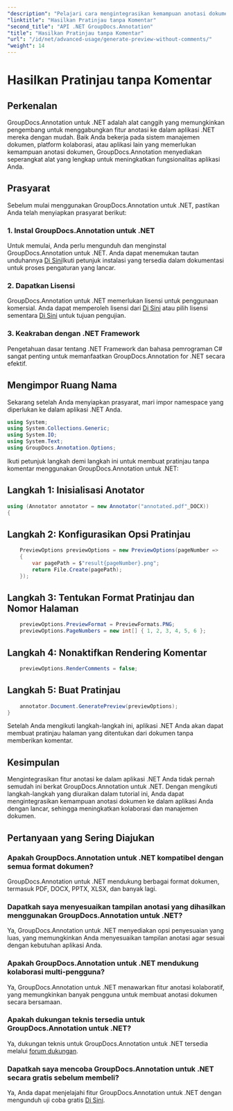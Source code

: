 ```yaml
---
"description": "Pelajari cara mengintegrasikan kemampuan anotasi dokumen secara mulus ke dalam aplikasi .NET Anda menggunakan GroupDocs.Annotation untuk .NET."
"linktitle": "Hasilkan Pratinjau tanpa Komentar"
"second_title": "API .NET GroupDocs.Annotation"
"title": "Hasilkan Pratinjau tanpa Komentar"
"url": "/id/net/advanced-usage/generate-preview-without-comments/"
"weight": 14
---
```


# Hasilkan Pratinjau tanpa Komentar

## Perkenalan
GroupDocs.Annotation untuk .NET adalah alat canggih yang memungkinkan pengembang untuk menggabungkan fitur anotasi ke dalam aplikasi .NET mereka dengan mudah. Baik Anda bekerja pada sistem manajemen dokumen, platform kolaborasi, atau aplikasi lain yang memerlukan kemampuan anotasi dokumen, GroupDocs.Annotation menyediakan seperangkat alat yang lengkap untuk meningkatkan fungsionalitas aplikasi Anda.
## Prasyarat
Sebelum mulai menggunakan GroupDocs.Annotation untuk .NET, pastikan Anda telah menyiapkan prasyarat berikut:
### 1. Instal GroupDocs.Annotation untuk .NET
Untuk memulai, Anda perlu mengunduh dan menginstal GroupDocs.Annotation untuk .NET. Anda dapat menemukan tautan unduhannya [Di Sini](https://releases.groupdocs.com/annotation/net/)Ikuti petunjuk instalasi yang tersedia dalam dokumentasi untuk proses pengaturan yang lancar.
### 2. Dapatkan Lisensi
GroupDocs.Annotation untuk .NET memerlukan lisensi untuk penggunaan komersial. Anda dapat memperoleh lisensi dari [Di Sini](https://purchase.groupdocs.com/buy) atau pilih lisensi sementara [Di Sini](https://purchase.groupdocs.com/temporary-license/) untuk tujuan pengujian.
### 3. Keakraban dengan .NET Framework
Pengetahuan dasar tentang .NET Framework dan bahasa pemrograman C# sangat penting untuk memanfaatkan GroupDocs.Annotation for .NET secara efektif.

## Mengimpor Ruang Nama
Sekarang setelah Anda menyiapkan prasyarat, mari impor namespace yang diperlukan ke dalam aplikasi .NET Anda.

```csharp
using System;
using System.Collections.Generic;
using System.IO;
using System.Text;
using GroupDocs.Annotation.Options;
```

Ikuti petunjuk langkah demi langkah ini untuk membuat pratinjau tanpa komentar menggunakan GroupDocs.Annotation untuk .NET:
## Langkah 1: Inisialisasi Anotator
```csharp
using (Annotator annotator = new Annotator("annotated.pdf"_DOCX))
{
```
## Langkah 2: Konfigurasikan Opsi Pratinjau
```csharp
    PreviewOptions previewOptions = new PreviewOptions(pageNumber =>
    {
        var pagePath = $"result{pageNumber}.png";
        return File.Create(pagePath);
    });
```
## Langkah 3: Tentukan Format Pratinjau dan Nomor Halaman
```csharp
    previewOptions.PreviewFormat = PreviewFormats.PNG;
    previewOptions.PageNumbers = new int[] { 1, 2, 3, 4, 5, 6 };
```
## Langkah 4: Nonaktifkan Rendering Komentar
```csharp
    previewOptions.RenderComments = false;
```
## Langkah 5: Buat Pratinjau
```csharp
    annotator.Document.GeneratePreview(previewOptions);
}
```
Setelah Anda mengikuti langkah-langkah ini, aplikasi .NET Anda akan dapat membuat pratinjau halaman yang ditentukan dari dokumen tanpa memberikan komentar.

## Kesimpulan
Mengintegrasikan fitur anotasi ke dalam aplikasi .NET Anda tidak pernah semudah ini berkat GroupDocs.Annotation untuk .NET. Dengan mengikuti langkah-langkah yang diuraikan dalam tutorial ini, Anda dapat mengintegrasikan kemampuan anotasi dokumen ke dalam aplikasi Anda dengan lancar, sehingga meningkatkan kolaborasi dan manajemen dokumen.
## Pertanyaan yang Sering Diajukan
### Apakah GroupDocs.Annotation untuk .NET kompatibel dengan semua format dokumen?
GroupDocs.Annotation untuk .NET mendukung berbagai format dokumen, termasuk PDF, DOCX, PPTX, XLSX, dan banyak lagi.
### Dapatkah saya menyesuaikan tampilan anotasi yang dihasilkan menggunakan GroupDocs.Annotation untuk .NET?
Ya, GroupDocs.Annotation untuk .NET menyediakan opsi penyesuaian yang luas, yang memungkinkan Anda menyesuaikan tampilan anotasi agar sesuai dengan kebutuhan aplikasi Anda.
### Apakah GroupDocs.Annotation untuk .NET mendukung kolaborasi multi-pengguna?
Ya, GroupDocs.Annotation untuk .NET menawarkan fitur anotasi kolaboratif, yang memungkinkan banyak pengguna untuk membuat anotasi dokumen secara bersamaan.
### Apakah dukungan teknis tersedia untuk GroupDocs.Annotation untuk .NET?
Ya, dukungan teknis untuk GroupDocs.Annotation untuk .NET tersedia melalui [forum dukungan](https://forum.groupdocs.com/c/annotation/10).
### Dapatkah saya mencoba GroupDocs.Annotation untuk .NET secara gratis sebelum membeli?
Ya, Anda dapat menjelajahi fitur GroupDocs.Annotation untuk .NET dengan mengunduh uji coba gratis [Di Sini](https://releases.groupdocs.com/).